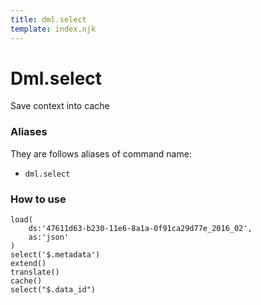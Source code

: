 ```yaml
---
title: dml.select
template: index.njk
---
```


# Dml.select

Save context into cache

### Aliases

They are follows aliases of command name:

- `dml.select`


### How to use

```dps
load(
    ds:'47611d63-b230-11e6-8a1a-0f91ca29d77e_2016_02',
    as:'json'
)
select('$.metadata')
extend()
translate()
cache()
select("$.data_id")
```